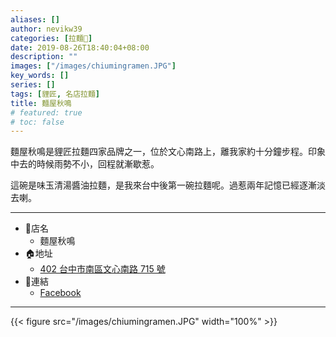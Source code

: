 ```yaml
---
aliases: []
author: nevikw39
categories: [拉麵🍜]
date: 2019-08-26T18:40:04+08:00
description: ""
images: ["/images/chiumingramen.JPG"]
key_words: []
series: []
tags: [貍匠, 名店拉麵]
title: 麵屋秋鳴
# featured: true
# toc: false
---
```


麵屋秋鳴是貍匠拉麵四家品牌之一，位於文心南路上，離我家約十分鐘步程。印象中去的時候雨勢不小，回程就漸歇惹。

這碗是味玉清湯醬油拉麵，是我來台中後第一碗拉麵呢。過惹兩年記憶已經逐漸淡去喇。

---
+ 🏬店名
    * 麵屋秋鳴
+ 🏠地址
    * [402 台中市南區文心南路 715 號](https://goo.gl/maps/ns5k2Zm6d3GuptLV9)
+ 🔗連結
    * [Facebook](https://www.facebook.com/chiumingramen/)
---

{{< figure src="/images/chiumingramen.JPG" width="100%" >}}
